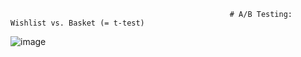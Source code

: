 
                                                     # A/B Testing: Wishlist vs. Basket (= t-test)
![image](https://user-images.githubusercontent.com/104678755/181855383-00bf5e0b-10f7-4e9e-9175-b6db7a11bba8.png)
